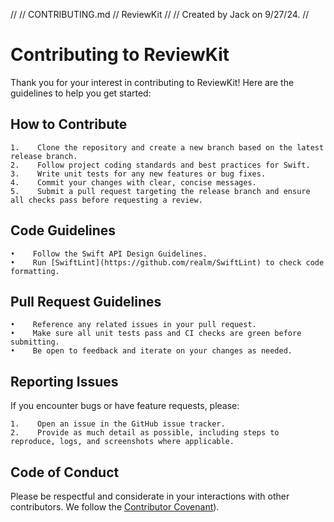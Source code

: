 //
//  CONTRIBUTING.md
//  ReviewKit
//
//  Created by Jack on 9/27/24.
//

# Contributing to ReviewKit

Thank you for your interest in contributing to ReviewKit! Here are the guidelines to help you get started:

## How to Contribute

    1.    Clone the repository and create a new branch based on the latest release branch.
    2.    Follow project coding standards and best practices for Swift.
    3.    Write unit tests for any new features or bug fixes.
    4.    Commit your changes with clear, concise messages.
    5.    Submit a pull request targeting the release branch and ensure all checks pass before requesting a review.

## Code Guidelines

    •    Follow the Swift API Design Guidelines.
    •    Run [SwiftLint](https://github.com/realm/SwiftLint) to check code formatting.

## Pull Request Guidelines

    •    Reference any related issues in your pull request.
    •    Make sure all unit tests pass and CI checks are green before submitting.
    •    Be open to feedback and iterate on your changes as needed.

## Reporting Issues

If you encounter bugs or have feature requests, please:

    1.    Open an issue in the GitHub issue tracker.
    2.    Provide as much detail as possible, including steps to reproduce, logs, and screenshots where applicable.

## Code of Conduct

Please be respectful and considerate in your interactions with other contributors. We follow the [Contributor Covenant](https://www.contributor-covenant.org)).
